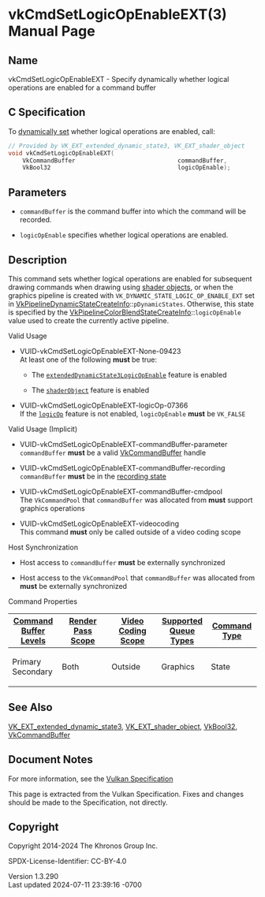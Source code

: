 # vkCmdSetLogicOpEnableEXT(3) Manual Page

## Name

vkCmdSetLogicOpEnableEXT - Specify dynamically whether logical
operations are enabled for a command buffer



## <a href="#_c_specification" class="anchor"></a>C Specification

To <a
href="https://registry.khronos.org/vulkan/specs/1.3-extensions/html/vkspec.html#pipelines-dynamic-state"
target="_blank" rel="noopener">dynamically set</a> whether logical
operations are enabled, call:

``` c
// Provided by VK_EXT_extended_dynamic_state3, VK_EXT_shader_object
void vkCmdSetLogicOpEnableEXT(
    VkCommandBuffer                             commandBuffer,
    VkBool32                                    logicOpEnable);
```

## <a href="#_parameters" class="anchor"></a>Parameters

- `commandBuffer` is the command buffer into which the command will be
  recorded.

- `logicOpEnable` specifies whether logical operations are enabled.

## <a href="#_description" class="anchor"></a>Description

This command sets whether logical operations are enabled for subsequent
drawing commands when drawing using <a
href="https://registry.khronos.org/vulkan/specs/1.3-extensions/html/vkspec.html#shaders-objects"
target="_blank" rel="noopener">shader objects</a>, or when the graphics
pipeline is created with `VK_DYNAMIC_STATE_LOGIC_OP_ENABLE_EXT` set in
[VkPipelineDynamicStateCreateInfo](https://registry.khronos.org/vulkan/specs/1.3-extensions/man/html/VkPipelineDynamicStateCreateInfo.html)::`pDynamicStates`.
Otherwise, this state is specified by the
[VkPipelineColorBlendStateCreateInfo](https://registry.khronos.org/vulkan/specs/1.3-extensions/man/html/VkPipelineColorBlendStateCreateInfo.html)::`logicOpEnable`
value used to create the currently active pipeline.

Valid Usage

- <a href="#VUID-vkCmdSetLogicOpEnableEXT-None-09423"
  id="VUID-vkCmdSetLogicOpEnableEXT-None-09423"></a>
  VUID-vkCmdSetLogicOpEnableEXT-None-09423  
  At least one of the following **must** be true:

  - The
    [`extendedDynamicState3LogicOpEnable`](#features-extendedDynamicState3LogicOpEnable)
    feature is enabled

  - The [`shaderObject`](#features-shaderObject) feature is enabled

- <a href="#VUID-vkCmdSetLogicOpEnableEXT-logicOp-07366"
  id="VUID-vkCmdSetLogicOpEnableEXT-logicOp-07366"></a>
  VUID-vkCmdSetLogicOpEnableEXT-logicOp-07366  
  If the <a
  href="https://registry.khronos.org/vulkan/specs/1.3-extensions/html/vkspec.html#features-logicOp"
  target="_blank" rel="noopener"><code>logicOp</code></a> feature is not
  enabled, `logicOpEnable` **must** be `VK_FALSE`

Valid Usage (Implicit)

- <a href="#VUID-vkCmdSetLogicOpEnableEXT-commandBuffer-parameter"
  id="VUID-vkCmdSetLogicOpEnableEXT-commandBuffer-parameter"></a>
  VUID-vkCmdSetLogicOpEnableEXT-commandBuffer-parameter  
  `commandBuffer` **must** be a valid
  [VkCommandBuffer](https://registry.khronos.org/vulkan/specs/1.3-extensions/man/html/VkCommandBuffer.html) handle

- <a href="#VUID-vkCmdSetLogicOpEnableEXT-commandBuffer-recording"
  id="VUID-vkCmdSetLogicOpEnableEXT-commandBuffer-recording"></a>
  VUID-vkCmdSetLogicOpEnableEXT-commandBuffer-recording  
  `commandBuffer` **must** be in the [recording
  state](#commandbuffers-lifecycle)

- <a href="#VUID-vkCmdSetLogicOpEnableEXT-commandBuffer-cmdpool"
  id="VUID-vkCmdSetLogicOpEnableEXT-commandBuffer-cmdpool"></a>
  VUID-vkCmdSetLogicOpEnableEXT-commandBuffer-cmdpool  
  The `VkCommandPool` that `commandBuffer` was allocated from **must**
  support graphics operations

- <a href="#VUID-vkCmdSetLogicOpEnableEXT-videocoding"
  id="VUID-vkCmdSetLogicOpEnableEXT-videocoding"></a>
  VUID-vkCmdSetLogicOpEnableEXT-videocoding  
  This command **must** only be called outside of a video coding scope

Host Synchronization

- Host access to `commandBuffer` **must** be externally synchronized

- Host access to the `VkCommandPool` that `commandBuffer` was allocated
  from **must** be externally synchronized

Command Properties

<table class="tableblock frame-all grid-all stretch">
<colgroup>
<col style="width: 20%" />
<col style="width: 20%" />
<col style="width: 20%" />
<col style="width: 20%" />
<col style="width: 20%" />
</colgroup>
<thead>
<tr>
<th class="tableblock halign-left valign-top"><a
href="#VkCommandBufferLevel">Command Buffer Levels</a></th>
<th class="tableblock halign-left valign-top"><a
href="#vkCmdBeginRenderPass">Render Pass Scope</a></th>
<th class="tableblock halign-left valign-top"><a
href="#vkCmdBeginVideoCodingKHR">Video Coding Scope</a></th>
<th class="tableblock halign-left valign-top"><a
href="#VkQueueFlagBits">Supported Queue Types</a></th>
<th class="tableblock halign-left valign-top"><a
href="#fundamentals-queueoperation-command-types">Command Type</a></th>
</tr>
</thead>
<tbody>
<tr>
<td class="tableblock halign-left valign-top"><p>Primary<br />
Secondary</p></td>
<td class="tableblock halign-left valign-top"><p>Both</p></td>
<td class="tableblock halign-left valign-top"><p>Outside</p></td>
<td class="tableblock halign-left valign-top"><p>Graphics</p></td>
<td class="tableblock halign-left valign-top"><p>State</p></td>
</tr>
</tbody>
</table>

## <a href="#_see_also" class="anchor"></a>See Also

[VK_EXT_extended_dynamic_state3](https://registry.khronos.org/vulkan/specs/1.3-extensions/man/html/VK_EXT_extended_dynamic_state3.html),
[VK_EXT_shader_object](https://registry.khronos.org/vulkan/specs/1.3-extensions/man/html/VK_EXT_shader_object.html),
[VkBool32](https://registry.khronos.org/vulkan/specs/1.3-extensions/man/html/VkBool32.html), [VkCommandBuffer](https://registry.khronos.org/vulkan/specs/1.3-extensions/man/html/VkCommandBuffer.html)

## <a href="#_document_notes" class="anchor"></a>Document Notes

For more information, see the <a
href="https://registry.khronos.org/vulkan/specs/1.3-extensions/html/vkspec.html#vkCmdSetLogicOpEnableEXT"
target="_blank" rel="noopener">Vulkan Specification</a>

This page is extracted from the Vulkan Specification. Fixes and changes
should be made to the Specification, not directly.

## <a href="#_copyright" class="anchor"></a>Copyright

Copyright 2014-2024 The Khronos Group Inc.

SPDX-License-Identifier: CC-BY-4.0

Version 1.3.290  
Last updated 2024-07-11 23:39:16 -0700
